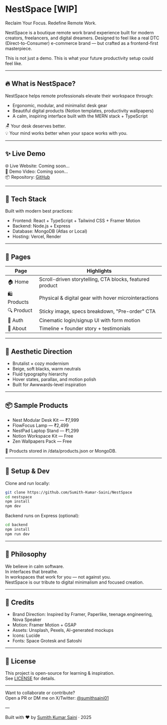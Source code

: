 # NestSpace [WIP]
Reclaim Your Focus. Redefine Remote Work.

NestSpace is a boutique remote work brand experience built for modern creators, freelancers, and digital dreamers. Designed to feel like a real DTC (Direct-to-Consumer) e-commerce brand — but crafted as a frontend-first masterpiece.

This is not just a demo. This is what your future productivity setup could feel like.

---

## 🔥 What is NestSpace?

NestSpace helps remote professionals elevate their workspace through:

- Ergonomic, modular, and minimalist desk gear
- Beautiful digital products (Notion templates, productivity wallpapers)
- A calm, inspiring interface built with the MERN stack + TypeScript

🪑 Your desk deserves better.  
💡 Your mind works better when your space works with you.

---

## ✨ Live Demo

🌐 Live Website: Coming soon...  
🎩 Demo Video: Coming soon...  
📦 Repository: [GitHub](https://github.com/Sumith-Kumar-Saini/NestSpace)

---

## 🔧 Tech Stack

Built with modern best practices:

- Frontend: React + TypeScript + Tailwind CSS + Framer Motion
- Backend: Node.js + Express
- Database: MongoDB (Atlas or Local)
- Hosting: Vercel, Render

---

## 📄 Pages

| Page           | Highlights                                                |
|----------------|-----------------------------------------------------------|
| 🏠 Home        | Scroll-driven storytelling, CTA blocks, featured product  |
| 🛍️ Products    | Physical & digital gear with hover microinteractions     |
| 🔍 Product     | Sticky image, specs breakdown, "Pre-order" CTA            |
| 🔐 Auth        | Cinematic login/signup UI with form motion                |
| 👤 About       | Timeline + founder story + testimonials                   |

---

## 🎨 Aesthetic Direction

- Brutalist × cozy modernism
- Beige, soft blacks, warm neutrals
- Fluid typography hierarchy
- Hover states, parallax, and motion polish
- Built for Awwwards-level inspiration

---

## 📦 Sample Products

- Nest Modular Desk Kit — ₹7,999
- FlowFocus Lamp — ₹2,499
- NestPad Laptop Stand — ₹1,299
- Notion Workspace Kit — Free
- Zen Wallpapers Pack — Free

📁 Products stored in /data/products.json or MongoDB.

---

## 🚀 Setup & Dev

Clone and run locally:

```bash
git clone https://github.com/Sumith-Kumar-Saini/NestSpace
cd nestspace
npm install
npm dev
```

Backend runs on Express (optional):  
```bash
cd backend
npm install
npm run dev
```

---

## 🧠 Philosophy

We believe in calm software.  
In interfaces that breathe.  
In workspaces that work for you — not against you.  
NestSpace is our tribute to digital minimalism and focused creation.

---

## 🙌 Credits

- Brand Direction: Inspired by Framer, Paperlike, teenage.engineering, Nova Speaker
- Motion: Framer Motion + GSAP
- Assets: Unsplash, Pexels, AI-generated mockups
- Icons: Lucide
- Fonts: Space Grotesk and Satoshi

---

## 📜 License

This project is open-source for learning & inspiration.  
See [LICENSE](LICENSE) for details.

---

Want to collaborate or contribute?  
Open a PR or DM me on X/Twitter: [@sumithsaini01](https://x.com/sumithsaini01)

—

Built with ❤️ by [Sumith Kumar Saini](https://github.com/Sumith-Kumar-Saini/) · 2025
